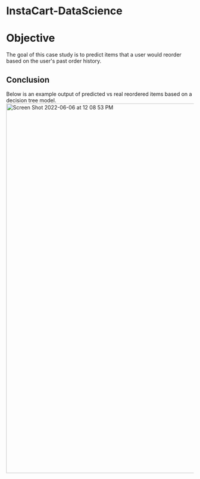 # InstaCart-DataScience

# Objective
The goal of this case study is to predict items that a user would reorder based on the user's past order history. 



## Conclusion
Below is an example output of predicted vs real reordered items based on a decision tree model. 
<img width="994" alt="Screen Shot 2022-06-06 at 12 08 53 PM" src="https://user-images.githubusercontent.com/23427292/172200399-ec05496f-dc06-44a4-891b-9249d27f53e9.png">

